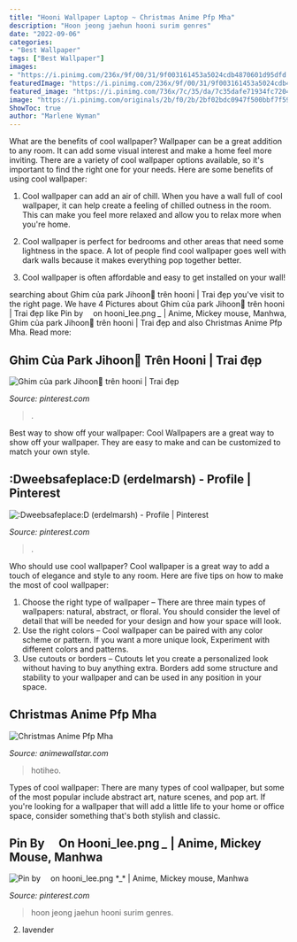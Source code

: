 ```yaml
---
title: "Hooni Wallpaper Laptop ~ Christmas Anime Pfp Mha"
description: "Hoon jeong jaehun hooni surim genres"
date: "2022-09-06"
categories:
- "Best Wallpaper"
tags: ["Best Wallpaper"]
images:
- "https://i.pinimg.com/236x/9f/00/31/9f003161453a5024cdb4870601d95dfd.jpg"
featuredImage: "https://i.pinimg.com/236x/9f/00/31/9f003161453a5024cdb4870601d95dfd.jpg"
featured_image: "https://i.pinimg.com/736x/7c/35/da/7c35dafe71934fc7204f83d59d8db55f.jpg"
image: "https://i.pinimg.com/originals/2b/f0/2b/2bf02bdc0947f500bbf7f59ffe45c384.jpg"
ShowToc: true
author: "Marlene Wyman"
---
```



What are the benefits of cool wallpaper?
Wallpaper can be a great addition to any room. It can add some visual interest and make a home feel more inviting. There are a variety of cool wallpaper options available, so it's important to find the right one for your needs. Here are some benefits of using cool wallpaper: 
1. Cool wallpaper can add an air of chill. When you have a wall full of cool wallpaper, it can help create a feeling of chilled outness in the room. This can make you feel more relaxed and allow you to relax more when you're home. 

2. Cool wallpaper is perfect for bedrooms and other areas that need some lightness in the space. A lot of people find cool wallpaper goes well with dark walls because it makes everything pop together better. 

3. Cool wallpaper is often affordable and easy to get installed on your wall!

	

		
searching about Ghim của park Jihoon🌹 trên hooni | Trai đẹp you've visit to the right page. We have 4 Pictures about Ghim của park Jihoon🌹 trên hooni | Trai đẹp like Pin by ⠀ on hooni_lee.png *_* | Anime, Mickey mouse, Manhwa, Ghim của park Jihoon🌹 trên hooni | Trai đẹp and also Christmas Anime Pfp Mha. Read more:
		
    
## Ghim Của Park Jihoon🌹 Trên Hooni | Trai đẹp

<img loading=lazy src="https://i.pinimg.com/originals/2b/f0/2b/2bf02bdc0947f500bbf7f59ffe45c384.jpg" onerror="this.onerror=null;this.src='https://tse2.mm.bing.net/th?id=OIP.FOxcuYQwXeUKVpoI-Lx2nQHaLG&amp;pid=15.1';" alt="Ghim của park Jihoon🌹 trên hooni | Trai đẹp">

_Source: pinterest.com_

>. 

	

Best way to show off your wallpaper:
Cool Wallpapers are a great way to show off your wallpaper. They are easy to make and can be customized to match your own style.

    
## :Dweebsafeplace:D (erdelmarsh) - Profile | Pinterest

<img loading=lazy src="https://i.pinimg.com/236x/9f/00/31/9f003161453a5024cdb4870601d95dfd.jpg" onerror="this.onerror=null;this.src='https://tse3.mm.bing.net/th?id=OIP.5pnsAaGHo6rEGlmIT2hofgAAAA&amp;pid=15.1';" alt=":Dweebsafeplace:D (erdelmarsh) - Profile | Pinterest">

_Source: pinterest.com_

>. 

	

Who should use cool wallpaper?
Cool wallpaper is a great way to add a touch of elegance and style to any room. Here are five tips on how to make the most of cool wallpaper: 
1) Choose the right type of wallpaper – There are three main types of wallpapers: natural, abstract, or floral. You should consider the level of detail that will be needed for your design and how your space will look. 
2) Use the right colors – Cool wallpaper can be paired with any color scheme or pattern. If you want a more unique look, Experiment with different colors and patterns. 
3) Use cutouts or borders – Cutouts let you create a personalized look without having to buy anything extra. Borders add some structure and stability to your wallpaper and can be used in any position in your space.

    
## Christmas Anime Pfp Mha

<img loading=lazy src="https://i.pinimg.com/736x/03/6a/eb/036aebb2124ea317b28bde9543b01be1.jpg" onerror="this.onerror=null;this.src='https://tse2.mm.bing.net/th?id=OIP.5-fGOAPIuyIAaJgzdKRrogHaHZ&amp;pid=15.1';" alt="Christmas Anime Pfp Mha">

_Source: animewallstar.com_

>hotiheo. 

	

Types of cool wallpaper:
There are many types of cool wallpaper, but some of the most popular include abstract art, nature scenes, and pop art. If you're looking for a wallpaper that will add a little life to your home or office space, consider something that's both stylish and classic.

    
## Pin By ⠀ On Hooni_lee.png *_* | Anime, Mickey Mouse, Manhwa

<img loading=lazy src="https://i.pinimg.com/736x/7c/35/da/7c35dafe71934fc7204f83d59d8db55f.jpg" onerror="this.onerror=null;this.src='https://tse3.mm.bing.net/th?id=OIP.IYHaB9U5RyUnd7nGRe9NBgHaDt&amp;pid=15.1';" alt="Pin by ⠀ on hooni_lee.png *_* | Anime, Mickey mouse, Manhwa">

_Source: pinterest.com_

>hoon jeong jaehun hooni surim genres. 

	

2. lavender 

